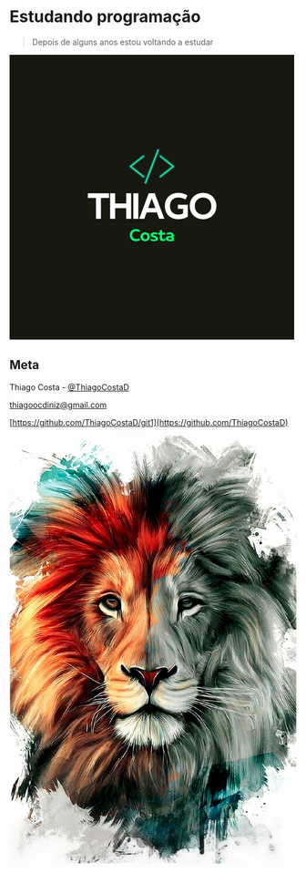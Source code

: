 # Estudando programação


>Depois de alguns anos estou voltando a estudar


![](Logo.png)

## Meta

Thiago Costa - [@ThiagoCostaD](https://twitter.com/CostaThiagoD)


thiagoocdiniz@gmail.com


[https://github.com/ThiagoCostaD/git1](https://github.com/ThiagoCostaD)



![](Leão.jpg)